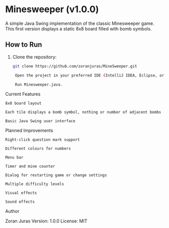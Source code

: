 # Minesweeper (v1.0.0)

A simple Java Swing implementation of the classic Minesweeper game.  
This first version displays a static 8x8 board filled with bomb symbols.

## How to Run

1. Clone the repository:
   ```bash
   git clone https://github.com/zoranjuras/MineSweeper.git

    Open the project in your preferred IDE (IntelliJ IDEA, Eclipse, or VS Code with Java support).

    Run Minesweeper.java.

Current Features

    8x8 board layout

    Each tile displays a bomb symbol, nothing or number of adjacent bombs

    Basic Java Swing user interface

Planned Improvements

    Right-click question mark support

    Different colours for numbers

    Menu bar

    Timer and mine counter

    Dialog for restarting game or change settings

    Multiple difficulty levels

    Visual effects

    Sound effects

Author

Zoran Juras
Version: 1.0.0
License: MIT